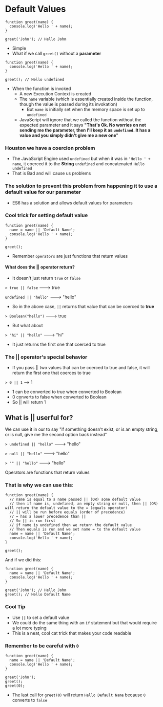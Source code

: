 # Default Values
```
function greet(name) {
  console.log('Hello ' + name);
}

greet('John'); // Hello John
```

* Simple
* What if we call `greet()` without a **parameter**

```
function greet(name) {
  console.log('Hello ' + name);
}

greet(); // Hello undefined
```

* When the function is invoked
    -  A new Execution Context is created
    -  The `name` variable (which is essentially created inside the function, though the value is passed during its invokation)
        +  But `name` is initially set when the memory space is set up to `undefined`
    - JavaScript will ignore that we called the function without the expected parameter and it says **"That's Ok. No worries on not sending me the parameter, then I'll keep it as `undefined`. It has a value and you simply didn't give me a new one"**

### Houston we have a coercion problem
* The JavaScript Engine used `undefined` but when it was in `'Hello ' + name`, it coerced it to the **String** `undefined` and concatenated `Hello undefined`
* That is Bad and will cause us problems

### The solution to prevent this problem from happening it to use a default value for our parameter
* ES6 has a solution and allows default values for parameters

### Cool trick for setting default value
```
function greet(name) {
  name = name || 'Default Name';
  console.log('Hello ' + name);
}

greet();
```

* Remember `operators` are just functions that return values

#### What does the || operator return?
* It doesn't just return `true` or `false`

`> true || false` ---> true

`undefined || 'hello'` ---> "hello"

* So in the above case, `||` returns that value that can be coerced to **true**

`> Boolean("hello")` ---> true

* But what about

`> "hi" || "hello"` ---> "hi"

* It just returns the first one that coerced to true

### The || operator's special behavior
* If you pass || two values that can be coerced to true and false, it will return the first one that coerces to true

`> 0 || 1` --> 1

* 1 can be converted to true when converted to Boolean
* 0 converts to false when converted to Boolean
* So || will return 1

## What is || userful for?
We can use it in our to say "if something doesn't exist, or is an empty string, or is null, give me the second option back instead"

`> undefined || "hello"` ---> "hello"

`> null || "hello"` ---> "hello"

`> "" || "hello"` ---> "hello"

Operators are functions that return values

### That is why we can use this:
```
function greet(name) {
  // name is equal to a name passed || (OR) some default value
  // then if name is, undefined, an empty string or null, then || (OR) will return the default value to the = (equals operator)
  // || will be run before equals (order of precedence)
  // = has a lower precedence than ||
  // So || is run first
  // if name is undefined then we return the default value
  // Then equals is run and we set name = to the default value
  name = name || 'Default Name';
  console.log('Hello ' + name);
}

greet();
```

And if we did this:

```
function greet(name) {
  name = name || 'Default Name';
  console.log('Hello ' + name);
}

greet('John'); // Hello John
greet(); // Hello Default Name
```

### Cool Tip
* Use `||` to set a default value
* We could do the same thing with an `if` statement but that would require a lot more typing
* This is a neat, cool cat trick that makes your code readable

### Remember to be careful with `0`
```
function greet(name) {
  name = name || 'Default Name';
  console.log('Hello ' + name);
}

greet('John');
greet();
greet(0);
```

* The last call for `greet(0)` will return `Hello Default Name` because `0` converts to `false`
